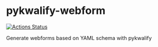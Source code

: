 # pykwalify-webform
[![Actions Status](https://github.com/cxong/pykwalify-webform/workflows/Build%20and%20Deploy/badge.svg)](https://github.com/cxong/pykwalify-webform/actions)

Generate webforms based on YAML schema with pykwalify
